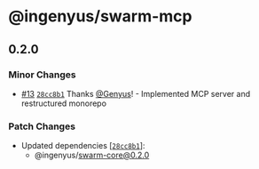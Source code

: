 # @ingenyus/swarm-mcp

## 0.2.0

### Minor Changes

- [#13](https://github.com/Genyus/swarm/pull/13) [`28cc8b1`](https://github.com/Genyus/swarm/commit/28cc8b105229db1ae551a71ce403b7c12e1fb76d) Thanks [@Genyus](https://github.com/Genyus)! - Implemented MCP server and restructured monorepo

### Patch Changes

- Updated dependencies [[`28cc8b1`](https://github.com/Genyus/swarm/commit/28cc8b105229db1ae551a71ce403b7c12e1fb76d)]:
  - @ingenyus/swarm-core@0.2.0
